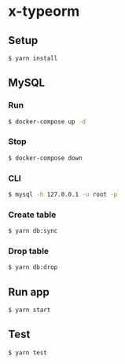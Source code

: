 # x-typeorm

## Setup

```bash
$ yarn install
```

## MySQL

### Run

```bash
$ docker-compose up -d 
```

### Stop

```bash
$ docker-compose down
```

### CLI

```bash
$ mysql -h 127.0.0.1 -u root -p
```

### Create table

```bash
$ yarn db:sync
```

### Drop table

```bash
$ yarn db:drop
``` 

## Run app

```bash
$ yarn start
```

## Test

```bash
$ yarn test
```
